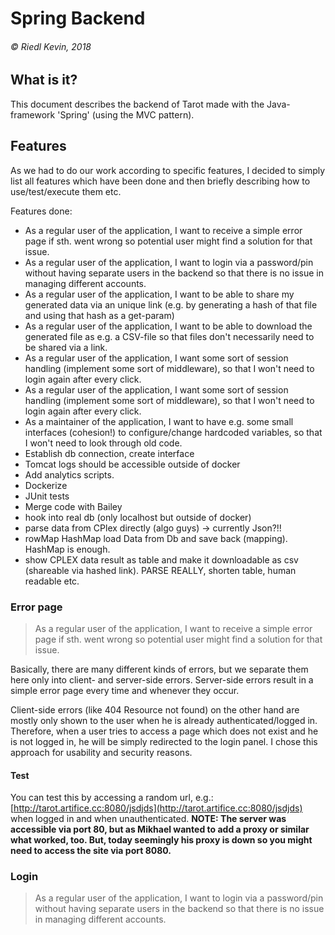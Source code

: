 # Spring Backend
###### *© Riedl Kevin, 2018*

## What is it?
This document describes the backend of Tarot made with the Java-framework 'Spring' (using the MVC pattern).

## Features
As we had to do our work according to specific features, I decided to simply list all features which have been done and then briefly describing how to use/test/execute them etc.

Features done: 
- As a regular user of the application, I want to receive a simple error page if sth. went wrong so potential user might find a solution for that issue. 
- As a regular user of the application, I want to login via a password/pin without having separate users in the backend so that there is no issue in managing different accounts.
- As a regular user of the application, I want to be able to share my generated data via an unique link (e.g. by generating a hash of that file and using that hash as a get-param) 
- As a regular user of the application, I want to be able to download the generated file as e.g. a CSV-file so that files don't necessarily need to be shared via a link. 
- As a regular user of the application, I want some sort of session handling (implement some sort of middleware), so that I won't need to login again after every click.
- As a regular user of the application, I want some sort of session handling (implement some sort of middleware), so that I won't need to login again after every click.
- As a maintainer of the application, I want to have e.g. some small interfaces (cohesion!) to configure/change hardcoded variables, so that I won't need to look through old code. 
- Establish db connection, create interface
- Tomcat logs should be accessible outside of docker
- Add analytics scripts. 
- Dockerize
- JUnit tests
- Merge code with Bailey
- hook into real db (only localhost but outside of docker)
- parse data from CPlex directly (algo guys) -> currently Json?!!
- rowMap HashMap load Data from Db and save back (mapping). HashMap is enough. 
- show CPLEX data result as table and make it downloadable as csv (shareable via hashed link). PARSE REALLY, shorten table, human readable etc.

### Error page
> As a regular user of the application, I want to receive a simple error page if sth. went wrong so potential user might find a solution for that issue.

Basically, there are many different kinds of errors, but we separate them here only into client- and server-side errors. Server-side errors result in a simple error page every time and whenever they occur. 

Client-side errors (like 404 Resource not found) on the other hand are mostly only shown to the user when he is already authenticated/logged in. Therefore, when a user tries to access a page which does not exist and he is not logged in, he will be simply redirected to the login panel. I chose this approach for usability and security reasons.

#### Test
You can test this by accessing a random url, e.g.: [http://tarot.artifice.cc:8080/jsdjds](http://tarot.artifice.cc:8080/jsdjds) when logged in and when unauthenticated. 
**NOTE: The server was accessible via port 80, but as Mikhael wanted to add a proxy or similar what worked, too. But, today seemingly his proxy is down so you might need to access the site via port 8080.**

### Login
 > As a regular user of the application, I want to login via a password/pin without having separate users in the backend so that there is no issue in managing different accounts.
 
 
 